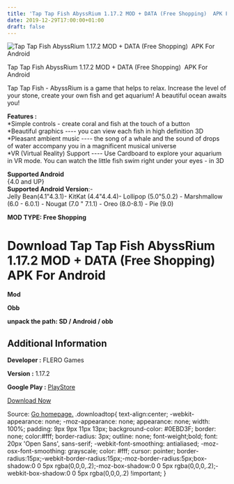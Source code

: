 ```yaml
---
title: 'Tap Tap Fish AbyssRium 1.17.2 MOD + DATA (Free Shopping)  APK For Android'
date: 2019-12-29T17:00:00+01:00
draft: false
---
```


![Tap Tap Fish AbyssRium 1.17.2 MOD + DATA (Free Shopping)  APK For Android](https://i1.wp.com/apkhome.net/wp-content/uploads/2019/11/Tap-Tap-Fish-AbyssRium.png "Tap Tap Fish AbyssRium 1.17.2 MOD + DATA (Free Shopping)  APK For Android")

  

Tap Tap Fish AbyssRium 1.17.2 MOD + DATA (Free Shopping)  APK For Android

Tap Tap Fish - AbyssRium is a game that helps to relax. Increase the level of your stone, create your own fish and get aquarium! A beautiful ocean awaits you!

**Features :**  
\*Simple controls - create coral and fish at the touch of a button  
\*Beautiful graphics ---- you can view each fish in high definition 3D  
\*Pleasant ambient music ---- the song of a whale and the sound of drops of water accompany you in a magnificent musical universe  
\*VR (Virtual Reality) Support ---- Use Cardboard to explore your aquarium in VR mode. You can watch the little fish swim right under your eyes - in 3D

**Supported Android**  
{4.0 and UP}  
**Supported Android Version**:-  
Jelly Bean(4.1"4.3.1)- KitKat (4.4"4.4.4)- Lollipop (5.0"5.0.2) - Marshmallow (6.0 - 6.0.1) - Nougat (7.0 " 7.1.1) - Oreo (8.0-8.1) - Pie (9.0)

**MOD TYPE: Free Shopping**

Download Tap Tap Fish AbyssRium 1.17.2 MOD + DATA (Free Shopping)  APK For Android
===================================================================================

**Mod**

**Obb**

**unpack the path: SD / Android / obb**

Additional Information
----------------------

**Developer :** FLERO Games

**Version :** 1.17.2

**Google Play :** [PlayStore](https://play.google.com/store/apps/details?id=com.idleif.abyssrium)

  

[Download Now](https://store4app.co/post/tap-tap-fish-abyssrium-1-17-2-mod-data-free-shopping-apk-for-android_1574060924)

  
Source: [Go homepage.](https://store4app.co/post/tap-tap-fish-abyssrium-1-17-2-mod-data-free-shopping-apk-for-android_1574060924) .downloadtop{ text-align:center; -webkit-appearance: none; -moz-appearance: none; appearance: none; width: 100%; padding: 9px 9px 11px 13px; background-color: #0EBD3F; border: none; color:#fff; border-radius: 3px; outline: none; font-weight;bold; font: 20px 'Open Sans', sans-serif; -webkit-font-smoothing: antialiased; -moz-osx-font-smoothing: grayscale; color: #fff; cursor: pointer; border-radius:15px;-webkit-border-radius:15px;-moz-border-radius:5px;box-shadow:0 0 5px rgba(0,0,0,.2);-moz-box-shadow:0 0 5px rgba(0,0,0,.2);-webkit-box-shadow:0 0 5px rgba(0,0,0,.2) !important; }